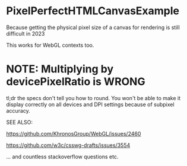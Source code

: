 # PixelPerfectHTMLCanvasExample
Because getting the physical pixel size of a canvas for rendering is still difficult in 2023

This works for WebGL contexts too.

# NOTE: Multiplying by devicePixelRatio is WRONG

tl;dr the specs don't tell you how to round. You won't be able to make it display correctly on all devices and DPI settings because of subpixel accuracy.

SEE ALSO:

https://github.com/KhronosGroup/WebGL/issues/2460

https://github.com/w3c/csswg-drafts/issues/3554

... and countless stackoverflow questions etc.

